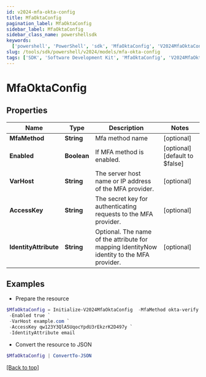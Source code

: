 ```yaml
---
id: v2024-mfa-okta-config
title: MfaOktaConfig
pagination_label: MfaOktaConfig
sidebar_label: MfaOktaConfig
sidebar_class_name: powershellsdk
keywords:
  ['powershell', 'PowerShell', 'sdk', 'MfaOktaConfig', 'V2024MfaOktaConfig']
slug: /tools/sdk/powershell/v2024/models/mfa-okta-config
tags: ['SDK', 'Software Development Kit', 'MfaOktaConfig', 'V2024MfaOktaConfig']
---
```


# MfaOktaConfig

## Properties

| Name | Type | Description | Notes |
| --- | --- | --- | --- |
| **MfaMethod** | **String** | Mfa method name | [optional] |
| **Enabled** | **Boolean** | If MFA method is enabled. | [optional] [default to $false] |
| **VarHost** | **String** | The server host name or IP address of the MFA provider. | [optional] |
| **AccessKey** | **String** | The secret key for authenticating requests to the MFA provider. | [optional] |
| **IdentityAttribute** | **String** | Optional. The name of the attribute for mapping IdentityNow identity to the MFA provider. | [optional] |

## Examples

- Prepare the resource

```powershell
$MfaOktaConfig = Initialize-V2024MfaOktaConfig  -MfaMethod okta-verify `
 -Enabled true `
 -VarHost example.com `
 -AccessKey qw123Y3QlA5UqocYpdU3rEkzrK2D497y `
 -IdentityAttribute email
```

- Convert the resource to JSON

```powershell
$MfaOktaConfig | ConvertTo-JSON
```

[[Back to top]](#)
